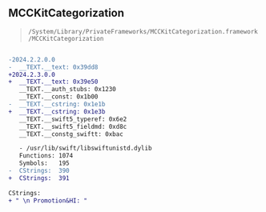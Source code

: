 ## MCCKitCategorization

> `/System/Library/PrivateFrameworks/MCCKitCategorization.framework/MCCKitCategorization`

```diff

-2024.2.2.0.0
-  __TEXT.__text: 0x39dd8
+2024.2.3.0.0
+  __TEXT.__text: 0x39e50
   __TEXT.__auth_stubs: 0x1230
   __TEXT.__const: 0x1b00
-  __TEXT.__cstring: 0x1e1b
+  __TEXT.__cstring: 0x1e3b
   __TEXT.__swift5_typeref: 0x6e2
   __TEXT.__swift5_fieldmd: 0xd8c
   __TEXT.__constg_swiftt: 0xbac

   - /usr/lib/swift/libswiftunistd.dylib
   Functions: 1074
   Symbols:   195
-  CStrings:  390
+  CStrings:  391
 
CStrings:
+ " \n Promotion&HI: "

```
